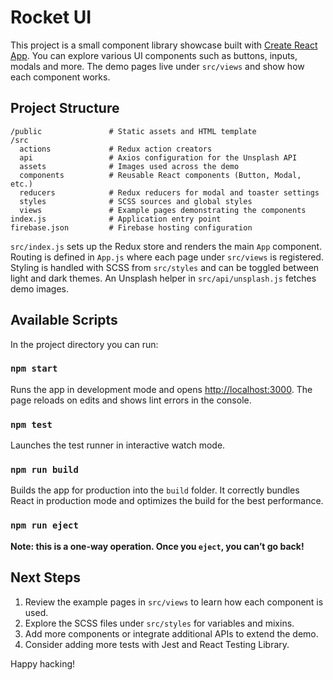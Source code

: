 # Rocket UI

This project is a small component library showcase built with [Create React App](https://github.com/facebook/create-react-app). You can explore various UI components such as buttons, inputs, modals and more. The demo pages live under `src/views` and show how each component works.

## Project Structure

```
/public               # Static assets and HTML template
/src
  actions             # Redux action creators
  api                 # Axios configuration for the Unsplash API
  assets              # Images used across the demo
  components          # Reusable React components (Button, Modal, etc.)
  reducers            # Redux reducers for modal and toaster settings
  styles              # SCSS sources and global styles
  views               # Example pages demonstrating the components
index.js              # Application entry point
firebase.json         # Firebase hosting configuration
```

`src/index.js` sets up the Redux store and renders the main `App` component. Routing is defined in `App.js` where each page under `src/views` is registered. Styling is handled with SCSS from `src/styles` and can be toggled between light and dark themes. An Unsplash helper in `src/api/unsplash.js` fetches demo images.

## Available Scripts

In the project directory you can run:


### `npm start`

Runs the app in development mode and opens [http://localhost:3000](http://localhost:3000). The page reloads on edits and shows lint errors in the console.


### `npm test`

Launches the test runner in interactive watch mode.


### `npm run build`

Builds the app for production into the `build` folder. It correctly bundles React in production mode and optimizes the build for the best performance.


### `npm run eject`

**Note: this is a one-way operation. Once you `eject`, you can’t go back!**

## Next Steps

1. Review the example pages in `src/views` to learn how each component is used.
2. Explore the SCSS files under `src/styles` for variables and mixins.
3. Add more components or integrate additional APIs to extend the demo.
4. Consider adding more tests with Jest and React Testing Library.

Happy hacking!
